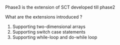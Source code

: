 Phase3 is the extension of SCT developed till phase2 <br/>

What are the extensions introduced ? <br/>
1) Supporting two-dimensional arrays <br/>
2) Supporting switch case statements <br/>
3) Supporting while-loop and do-while loop <br/>